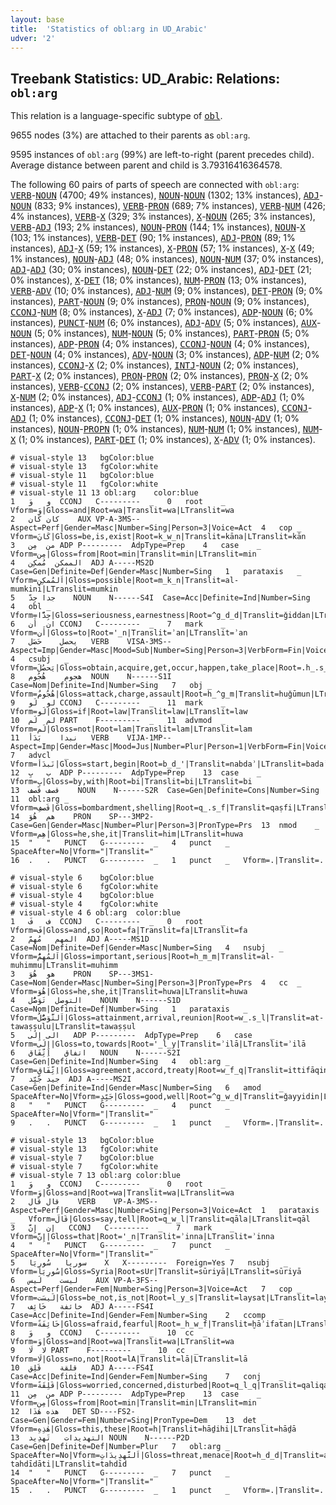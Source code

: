 ```yaml
---
layout: base
title:  'Statistics of obl:arg in UD_Arabic'
udver: '2'
---
```


## Treebank Statistics: UD_Arabic: Relations: `obl:arg`

This relation is a language-specific subtype of <tt><a href="ar-dep-obl.html">obl</a></tt>.

9655 nodes (3%) are attached to their parents as `obl:arg`.

9595 instances of `obl:arg` (99%) are left-to-right (parent precedes child).
Average distance between parent and child is 3.79316416364578.

The following 60 pairs of parts of speech are connected with `obl:arg`: <tt><a href="ar-pos-VERB.html">VERB</a></tt>-<tt><a href="ar-pos-NOUN.html">NOUN</a></tt> (4700; 49% instances), <tt><a href="ar-pos-NOUN.html">NOUN</a></tt>-<tt><a href="ar-pos-NOUN.html">NOUN</a></tt> (1302; 13% instances), <tt><a href="ar-pos-ADJ.html">ADJ</a></tt>-<tt><a href="ar-pos-NOUN.html">NOUN</a></tt> (833; 9% instances), <tt><a href="ar-pos-VERB.html">VERB</a></tt>-<tt><a href="ar-pos-PRON.html">PRON</a></tt> (689; 7% instances), <tt><a href="ar-pos-VERB.html">VERB</a></tt>-<tt><a href="ar-pos-NUM.html">NUM</a></tt> (426; 4% instances), <tt><a href="ar-pos-VERB.html">VERB</a></tt>-<tt><a href="ar-pos-X.html">X</a></tt> (329; 3% instances), <tt><a href="ar-pos-X.html">X</a></tt>-<tt><a href="ar-pos-NOUN.html">NOUN</a></tt> (265; 3% instances), <tt><a href="ar-pos-VERB.html">VERB</a></tt>-<tt><a href="ar-pos-ADJ.html">ADJ</a></tt> (193; 2% instances), <tt><a href="ar-pos-NOUN.html">NOUN</a></tt>-<tt><a href="ar-pos-PRON.html">PRON</a></tt> (144; 1% instances), <tt><a href="ar-pos-NOUN.html">NOUN</a></tt>-<tt><a href="ar-pos-X.html">X</a></tt> (103; 1% instances), <tt><a href="ar-pos-VERB.html">VERB</a></tt>-<tt><a href="ar-pos-DET.html">DET</a></tt> (90; 1% instances), <tt><a href="ar-pos-ADJ.html">ADJ</a></tt>-<tt><a href="ar-pos-PRON.html">PRON</a></tt> (89; 1% instances), <tt><a href="ar-pos-ADJ.html">ADJ</a></tt>-<tt><a href="ar-pos-X.html">X</a></tt> (59; 1% instances), <tt><a href="ar-pos-X.html">X</a></tt>-<tt><a href="ar-pos-PRON.html">PRON</a></tt> (57; 1% instances), <tt><a href="ar-pos-X.html">X</a></tt>-<tt><a href="ar-pos-X.html">X</a></tt> (49; 1% instances), <tt><a href="ar-pos-NOUN.html">NOUN</a></tt>-<tt><a href="ar-pos-ADJ.html">ADJ</a></tt> (48; 0% instances), <tt><a href="ar-pos-NOUN.html">NOUN</a></tt>-<tt><a href="ar-pos-NUM.html">NUM</a></tt> (37; 0% instances), <tt><a href="ar-pos-ADJ.html">ADJ</a></tt>-<tt><a href="ar-pos-ADJ.html">ADJ</a></tt> (30; 0% instances), <tt><a href="ar-pos-NOUN.html">NOUN</a></tt>-<tt><a href="ar-pos-DET.html">DET</a></tt> (22; 0% instances), <tt><a href="ar-pos-ADJ.html">ADJ</a></tt>-<tt><a href="ar-pos-DET.html">DET</a></tt> (21; 0% instances), <tt><a href="ar-pos-X.html">X</a></tt>-<tt><a href="ar-pos-DET.html">DET</a></tt> (18; 0% instances), <tt><a href="ar-pos-NUM.html">NUM</a></tt>-<tt><a href="ar-pos-PRON.html">PRON</a></tt> (13; 0% instances), <tt><a href="ar-pos-VERB.html">VERB</a></tt>-<tt><a href="ar-pos-ADV.html">ADV</a></tt> (10; 0% instances), <tt><a href="ar-pos-ADJ.html">ADJ</a></tt>-<tt><a href="ar-pos-NUM.html">NUM</a></tt> (9; 0% instances), <tt><a href="ar-pos-DET.html">DET</a></tt>-<tt><a href="ar-pos-PRON.html">PRON</a></tt> (9; 0% instances), <tt><a href="ar-pos-PART.html">PART</a></tt>-<tt><a href="ar-pos-NOUN.html">NOUN</a></tt> (9; 0% instances), <tt><a href="ar-pos-PRON.html">PRON</a></tt>-<tt><a href="ar-pos-NOUN.html">NOUN</a></tt> (9; 0% instances), <tt><a href="ar-pos-CCONJ.html">CCONJ</a></tt>-<tt><a href="ar-pos-NUM.html">NUM</a></tt> (8; 0% instances), <tt><a href="ar-pos-X.html">X</a></tt>-<tt><a href="ar-pos-ADJ.html">ADJ</a></tt> (7; 0% instances), <tt><a href="ar-pos-ADP.html">ADP</a></tt>-<tt><a href="ar-pos-NOUN.html">NOUN</a></tt> (6; 0% instances), <tt><a href="ar-pos-PUNCT.html">PUNCT</a></tt>-<tt><a href="ar-pos-NUM.html">NUM</a></tt> (6; 0% instances), <tt><a href="ar-pos-ADJ.html">ADJ</a></tt>-<tt><a href="ar-pos-ADV.html">ADV</a></tt> (5; 0% instances), <tt><a href="ar-pos-AUX.html">AUX</a></tt>-<tt><a href="ar-pos-NOUN.html">NOUN</a></tt> (5; 0% instances), <tt><a href="ar-pos-NUM.html">NUM</a></tt>-<tt><a href="ar-pos-NOUN.html">NOUN</a></tt> (5; 0% instances), <tt><a href="ar-pos-PART.html">PART</a></tt>-<tt><a href="ar-pos-PRON.html">PRON</a></tt> (5; 0% instances), <tt><a href="ar-pos-ADP.html">ADP</a></tt>-<tt><a href="ar-pos-PRON.html">PRON</a></tt> (4; 0% instances), <tt><a href="ar-pos-CCONJ.html">CCONJ</a></tt>-<tt><a href="ar-pos-NOUN.html">NOUN</a></tt> (4; 0% instances), <tt><a href="ar-pos-DET.html">DET</a></tt>-<tt><a href="ar-pos-NOUN.html">NOUN</a></tt> (4; 0% instances), <tt><a href="ar-pos-ADV.html">ADV</a></tt>-<tt><a href="ar-pos-NOUN.html">NOUN</a></tt> (3; 0% instances), <tt><a href="ar-pos-ADP.html">ADP</a></tt>-<tt><a href="ar-pos-NUM.html">NUM</a></tt> (2; 0% instances), <tt><a href="ar-pos-CCONJ.html">CCONJ</a></tt>-<tt><a href="ar-pos-X.html">X</a></tt> (2; 0% instances), <tt><a href="ar-pos-INTJ.html">INTJ</a></tt>-<tt><a href="ar-pos-NOUN.html">NOUN</a></tt> (2; 0% instances), <tt><a href="ar-pos-PART.html">PART</a></tt>-<tt><a href="ar-pos-X.html">X</a></tt> (2; 0% instances), <tt><a href="ar-pos-PRON.html">PRON</a></tt>-<tt><a href="ar-pos-PRON.html">PRON</a></tt> (2; 0% instances), <tt><a href="ar-pos-PRON.html">PRON</a></tt>-<tt><a href="ar-pos-X.html">X</a></tt> (2; 0% instances), <tt><a href="ar-pos-VERB.html">VERB</a></tt>-<tt><a href="ar-pos-CCONJ.html">CCONJ</a></tt> (2; 0% instances), <tt><a href="ar-pos-VERB.html">VERB</a></tt>-<tt><a href="ar-pos-PART.html">PART</a></tt> (2; 0% instances), <tt><a href="ar-pos-X.html">X</a></tt>-<tt><a href="ar-pos-NUM.html">NUM</a></tt> (2; 0% instances), <tt><a href="ar-pos-ADJ.html">ADJ</a></tt>-<tt><a href="ar-pos-CCONJ.html">CCONJ</a></tt> (1; 0% instances), <tt><a href="ar-pos-ADP.html">ADP</a></tt>-<tt><a href="ar-pos-ADJ.html">ADJ</a></tt> (1; 0% instances), <tt><a href="ar-pos-ADP.html">ADP</a></tt>-<tt><a href="ar-pos-X.html">X</a></tt> (1; 0% instances), <tt><a href="ar-pos-AUX.html">AUX</a></tt>-<tt><a href="ar-pos-PRON.html">PRON</a></tt> (1; 0% instances), <tt><a href="ar-pos-CCONJ.html">CCONJ</a></tt>-<tt><a href="ar-pos-ADJ.html">ADJ</a></tt> (1; 0% instances), <tt><a href="ar-pos-CCONJ.html">CCONJ</a></tt>-<tt><a href="ar-pos-DET.html">DET</a></tt> (1; 0% instances), <tt><a href="ar-pos-NOUN.html">NOUN</a></tt>-<tt><a href="ar-pos-ADV.html">ADV</a></tt> (1; 0% instances), <tt><a href="ar-pos-NOUN.html">NOUN</a></tt>-<tt><a href="ar-pos-PROPN.html">PROPN</a></tt> (1; 0% instances), <tt><a href="ar-pos-NUM.html">NUM</a></tt>-<tt><a href="ar-pos-NUM.html">NUM</a></tt> (1; 0% instances), <tt><a href="ar-pos-NUM.html">NUM</a></tt>-<tt><a href="ar-pos-X.html">X</a></tt> (1; 0% instances), <tt><a href="ar-pos-PART.html">PART</a></tt>-<tt><a href="ar-pos-DET.html">DET</a></tt> (1; 0% instances), <tt><a href="ar-pos-X.html">X</a></tt>-<tt><a href="ar-pos-ADV.html">ADV</a></tt> (1; 0% instances).


~~~ conllu
# visual-style 13	bgColor:blue
# visual-style 13	fgColor:white
# visual-style 11	bgColor:blue
# visual-style 11	fgColor:white
# visual-style 11 13 obl:arg	color:blue
1	و	وَ	CCONJ	C---------	_	0	root	_	Vform=وَ|Gloss=and|Root=wa|Translit=wa|LTranslit=wa
2	كان	كَان	AUX	VP-A-3MS--	Aspect=Perf|Gender=Masc|Number=Sing|Person=3|Voice=Act	4	cop	_	Vform=كَانَ|Gloss=be,is,exist|Root=k_w_n|Translit=kāna|LTranslit=kān
3	من	مِن	ADP	P---------	AdpType=Prep	4	case	_	Vform=مِن|Gloss=from|Root=min|Translit=min|LTranslit=min
4	الممكن	مُمكِن	ADJ	A-----MS2D	Case=Gen|Definite=Def|Gender=Masc|Number=Sing	1	parataxis	_	Vform=اَلمُمكِنِ|Gloss=possible|Root=m_k_n|Translit=al-mumkini|LTranslit=mumkin
5	جدا	جِدّ	NOUN	N------S4I	Case=Acc|Definite=Ind|Number=Sing	4	obl	_	Vform=جِدًّا|Gloss=seriousness,earnestness|Root=^g_d_d|Translit=ǧiddan|LTranslit=ǧidd
6	ان	أَن	CCONJ	C---------	_	7	mark	_	Vform=أَن|Gloss=to|Root='_n|Translit=ʾan|LTranslit=ʾan
7	يحصل	حَصَل	VERB	VISA-3MS--	Aspect=Imp|Gender=Masc|Mood=Sub|Number=Sing|Person=3|VerbForm=Fin|Voice=Act	4	csubj	_	Vform=يَحصُلَ|Gloss=obtain,acquire,get,occur,happen,take_place|Root=.h_.s_l|Translit=yaḥṣula|LTranslit=ḥaṣal
8	هجوم	هُجُوم	NOUN	N------S1I	Case=Nom|Definite=Ind|Number=Sing	7	obj	_	Vform=هُجُومٌ|Gloss=attack,charge,assault|Root=h_^g_m|Translit=huǧūmun|LTranslit=huǧūm
9	لو	لَو	CCONJ	C---------	_	11	mark	_	Vform=لَو|Gloss=if|Root=law|Translit=law|LTranslit=law
10	لم	لَم	PART	F---------	_	11	advmod	_	Vform=لَم|Gloss=not|Root=lam|Translit=lam|LTranslit=lam
11	نبدا	بَدَأ	VERB	VIJA-1MP--	Aspect=Imp|Gender=Masc|Mood=Jus|Number=Plur|Person=1|VerbForm=Fin|Voice=Act	7	advcl	_	Vform=نَبدَأ|Gloss=start,begin|Root=b_d_'|Translit=nabdaʾ|LTranslit=badaʾ
12	ب	بِ	ADP	P---------	AdpType=Prep	13	case	_	Vform=بِ|Gloss=by,with|Root=bi|Translit=bi|LTranslit=bi
13	قصف	قَصف	NOUN	N------S2R	Case=Gen|Definite=Cons|Number=Sing	11	obl:arg	_	Vform=قَصفِ|Gloss=bombardment,shelling|Root=q_.s_f|Translit=qaṣfi|LTranslit=qaṣf
14	هم	هُوَ	PRON	SP---3MP2-	Case=Gen|Gender=Masc|Number=Plur|Person=3|PronType=Prs	13	nmod	_	Vform=هِم|Gloss=he,she,it|Translit=him|LTranslit=huwa
15	"	"	PUNCT	G---------	_	4	punct	_	SpaceAfter=No|Vform="|Translit="
16	.	.	PUNCT	G---------	_	1	punct	_	Vform=.|Translit=.

~~~


~~~ conllu
# visual-style 6	bgColor:blue
# visual-style 6	fgColor:white
# visual-style 4	bgColor:blue
# visual-style 4	fgColor:white
# visual-style 4 6 obl:arg	color:blue
1	ف	فَ	CCONJ	C---------	_	0	root	_	Vform=فَ|Gloss=and,so|Root=fa|Translit=fa|LTranslit=fa
2	المهم	مُهِمّ	ADJ	A-----MS1D	Case=Nom|Definite=Def|Gender=Masc|Number=Sing	4	nsubj	_	Vform=اَلمُهِمُّ|Gloss=important,serious|Root=h_m_m|Translit=al-muhimmu|LTranslit=muhimm
3	هو	هُوَ	PRON	SP---3MS1-	Case=Nom|Gender=Masc|Number=Sing|Person=3|PronType=Prs	4	cc	_	Vform=هُوَ|Gloss=he,she,it|Translit=huwa|LTranslit=huwa
4	التوصل	تَوَصُّل	NOUN	N------S1D	Case=Nom|Definite=Def|Number=Sing	1	parataxis	_	Vform=اَلتَّوَصُّلُ|Gloss=attainment,arrival,reunion|Root=w_.s_l|Translit=at-tawaṣṣulu|LTranslit=tawaṣṣul
5	الى	إِلَى	ADP	P---------	AdpType=Prep	6	case	_	Vform=إِلَى|Gloss=to,towards|Root='_l_y|Translit=ʾilā|LTranslit=ʾilā
6	اتفاق	اِتِّفَاق	NOUN	N------S2I	Case=Gen|Definite=Ind|Number=Sing	4	obl:arg	_	Vform=اِتِّفَاقٍ|Gloss=agreement,accord,treaty|Root=w_f_q|Translit=ittifāqin|LTranslit=ittifāq
7	جيد	جَيِّد	ADJ	A-----MS2I	Case=Gen|Definite=Ind|Gender=Masc|Number=Sing	6	amod	_	SpaceAfter=No|Vform=جَيِّدٍ|Gloss=good,well|Root=^g_w_d|Translit=ǧayyidin|LTranslit=ǧayyid
8	"	"	PUNCT	G---------	_	4	punct	_	SpaceAfter=No|Vform="|Translit="
9	.	.	PUNCT	G---------	_	1	punct	_	Vform=.|Translit=.

~~~


~~~ conllu
# visual-style 13	bgColor:blue
# visual-style 13	fgColor:white
# visual-style 7	bgColor:blue
# visual-style 7	fgColor:white
# visual-style 7 13 obl:arg	color:blue
1	و	وَ	CCONJ	C---------	_	0	root	_	Vform=وَ|Gloss=and|Root=wa|Translit=wa|LTranslit=wa
2	قال	قَال	VERB	VP-A-3MS--	Aspect=Perf|Gender=Masc|Number=Sing|Person=3|Voice=Act	1	parataxis	_	Vform=قَالَ|Gloss=say,tell|Root=q_w_l|Translit=qāla|LTranslit=qāl
3	إن	إِنَّ	CCONJ	C---------	_	7	mark	_	Vform=إِنَّ|Gloss=that|Root='_n|Translit=ʾinna|LTranslit=ʾinna
4	"	"	PUNCT	G---------	_	7	punct	_	SpaceAfter=No|Vform="|Translit="
5	سوريا	سُورِيَا	X	X---------	Foreign=Yes	7	nsubj	_	Vform=سُورِيَا|Gloss=Syria|Root=sUr|Translit=sūriyā|LTranslit=sūriyā
6	ليست	لَيس	AUX	VP-A-3FS--	Aspect=Perf|Gender=Fem|Number=Sing|Person=3|Voice=Act	7	cop	_	Vform=لَيسَت|Gloss=be_not,is_not|Root=l_y_s|Translit=laysat|LTranslit=lays
7	خائفة	خَائِف	ADJ	A-----FS4I	Case=Acc|Definite=Ind|Gender=Fem|Number=Sing	2	ccomp	_	Vform=خَائِفَةً|Gloss=afraid,fearful|Root=_h_w_f|Translit=ḫāʾifatan|LTranslit=ḫāʾif
8	و	وَ	CCONJ	C---------	_	10	cc	_	Vform=وَ|Gloss=and|Root=wa|Translit=wa|LTranslit=wa
9	لا	لَا	PART	F---------	_	10	cc	_	Vform=لَا|Gloss=no,not|Root=lA|Translit=lā|LTranslit=lā
10	قلقة	قَلِق	ADJ	A-----FS4I	Case=Acc|Definite=Ind|Gender=Fem|Number=Sing	7	conj	_	Vform=قَلِقَةً|Gloss=worried,concerned,disturbed|Root=q_l_q|Translit=qaliqatan|LTranslit=qaliq
11	من	مِن	ADP	P---------	AdpType=Prep	13	case	_	Vform=مِن|Gloss=from|Root=min|Translit=min|LTranslit=min
12	هذه	هٰذَا	DET	SD----FS2-	Case=Gen|Gender=Fem|Number=Sing|PronType=Dem	13	det	_	Vform=هٰذِهِ|Gloss=this,these|Root=h|Translit=hāḏihi|LTranslit=hāḏā
13	التهديدات	تَهدِيد	NOUN	N------P2D	Case=Gen|Definite=Def|Number=Plur	7	obl:arg	_	SpaceAfter=No|Vform=اَلتَّهدِيدَاتِ|Gloss=threat,menace|Root=h_d_d|Translit=at-tahdīdāti|LTranslit=tahdīd
14	"	"	PUNCT	G---------	_	7	punct	_	SpaceAfter=No|Vform="|Translit="
15	.	.	PUNCT	G---------	_	1	punct	_	Vform=.|Translit=.

~~~



